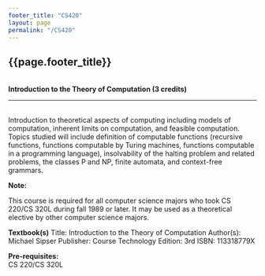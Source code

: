 ```yaml
---
footer_title: "CS420"
layout: page
permalink: "/CS420"
---
```


## {{page.footer_title}}
\
**Introduction to the Theory of Computation (3 credits)**

---
\
Introduction to theoretical aspects of computing including models of computation, inherent limits on computation, and feasible computation. Topics studied will include definition of computable functions (recursive functions, functions computable by Turing machines, functions computable in a programming language), insolvability of the halting problem and related problems, the classes P and NP, finite automata, and context-free grammars.

**Note:**

This course is required for all computer science majors who took CS 220/CS 320L during fall 1989 or later. It may be used as a theoretical elective by other computer science majors.



**Textbook(s)**
Title: Introduction to the Theory of Computation
Author(s): Michael Sipser
Publisher: Course Technology
Edition: 3rd
ISBN: 113318779X

**Pre-requisites:**
\
CS 220/CS 320L